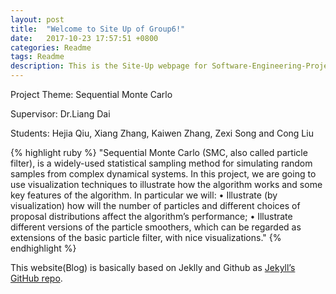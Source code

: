 ```yaml
---
layout: post
title:  "Welcome to Site Up of Group6!"
date:   2017-10-23 17:57:51 +0800
categories: Readme
tags: Readme
description: This is the Site-Up webpage for Software-Engineering-Project-1718 Group6.
---
```

Project Theme: Sequential Monte Carlo

Supervisor: Dr.Liang Dai

Students: Hejia Qiu, Xiang Zhang, Kaiwen Zhang, Zexi Song and Cong Liu


{% highlight ruby %}
"Sequential Monte Carlo (SMC, also called particle filter), is a widely-used
statistical sampling method for simulating random samples from complex dynamical
systems. In this project, we are going to use visualization techniques
to illustrate how the algorithm works and some key features of the algorithm.
In particular we will:
• Illustrate (by visualization) how will the number of particles and different
choices of proposal distributions affect the algorithm’s performance;
• Illustrate different versions of the particle smoothers, which can be regarded
as extensions of the basic particle filter, with nice visualizations."
{% endhighlight %}

This website(Blog) is basically based on Jeklly and Github as [Jekyll’s GitHub repo][jekyll-gh].

[jekyll-gh]:   https://github.com/jekyll/jekyll
